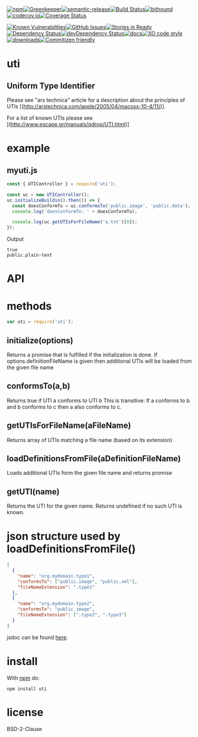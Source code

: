 [![npm](https://img.shields.io/npm/v/uti.svg)](https://www.npmjs.com/package/uti)[![Greenkeeper](https://badges.greenkeeper.io/arlac77/uti.svg)](https://greenkeeper.io/)[![semantic-release](https://img.shields.io/badge/%20%20%F0%9F%93%A6%F0%9F%9A%80-semantic--release-e10079.svg)](https://github.com/arlac77/uti)[![Build Status](https://secure.travis-ci.org/arlac77/uti.png)](http://travis-ci.org/arlac77/uti)[![bithound](https://www.bithound.io/github/arlac77/uti/badges/score.svg)](https://www.bithound.io/github/arlac77/uti)[![codecov.io](http://codecov.io/github/arlac77/uti/coverage.svg?branch=master)](http://codecov.io/github/arlac77/uti?branch=master)[![Coverage Status](https://coveralls.io/repos/arlac77/uti/badge.svg)](https://coveralls.io/r/arlac77/uti)

[![Known Vulnerabilities](https://snyk.io/test/github/arlac77/uti/badge.svg)](https://snyk.io/test/github/arlac77/uti)[![GitHub Issues](https://img.shields.io/github/issues/arlac77/uti.svg?style=flat-square)](https://github.com/arlac77/uti/issues)[![Stories in Ready](https://badge.waffle.io/arlac77/uti.svg?label=ready&title=Ready)](http://waffle.io/arlac77/uti)[![Dependency Status](https://david-dm.org/arlac77/uti.svg)](https://david-dm.org/arlac77/uti)[![devDependency Status](https://david-dm.org/arlac77/uti/dev-status.svg)](https://david-dm.org/arlac77/uti#info=devDependencies)[![docs](http://inch-ci.org/github/arlac77/uti.svg?branch=master)](http://inch-ci.org/github/arlac77/uti)[![XO code style](https://img.shields.io/badge/code_style-XO-5ed9c7.svg)](https://github.com/sindresorhus/xo)[![downloads](http://img.shields.io/npm/dm/uti.svg?style=flat-square)](https://npmjs.org/package/uti)[![Commitizen friendly](https://img.shields.io/badge/commitizen-friendly-brightgreen.svg)](http://commitizen.github.io/cz-cli/)

# uti

## Uniform Type Identifier

Please see "ars technica" article for a description about the principles of UTIs [(http://arstechnica.com/apple/2005/04/macosx-10-4/11/)].

For a list of known UTIs please see [(http://www.escape.gr/manuals/qdrop/UTI.html)\]

# example

## myuti.js

```javascript
const { UTIController } = require('uti');

const uc = new UTIController();
uc.initializeBuildin().then(() => {
  const doesConformTo = uc.conformsTo('public.image', 'public.data');
  console.log('doesConformTo: ' + doesConformTo);

  console.log(uc.getUTIsForFileName('a.txt')[0]);
});
```

Output

```
true
public.plain-text
```

# API

# methods

```js
var uti = require('uti');
```

## initialize(options)

Returns a promise that is fulfilled if the initialization is done. If options.definitionFileName is given then additional UTIs will be loaded from the given file name

## conformsTo(a,b)

Returns true if UTI a conforms to UTI b This is transitive: If a conforms to b and b conforms to c then a also conforms to c.

## getUTIsForFileName(aFileName)

Returns array of UTIs matching a file name (based on its extension)

## loadDefinitionsFromFile(aDefinitionFileName)

Loads additional UTIs form the given file name and returns promise

## getUTI(name)

Returns the UTI for the given name. Returns undefined if no such UTI is known.

# json structure used by loadDefinitionsFromFile()

```json
[
  {
    "name": "org.mydomain.type1",
    "conformsTo": ["public.image", "public.xml"],
    "fileNameExtension": ".type1"
  },
  {
    "name": "org.mydomain.type2",
    "conformsTo": "public.image",
    "fileNameExtension": [".type2", ".type3"]
  }
]
```

jsdoc can be found [here](http://arlac77.github.io/modules/uti/doc/).

# install

With [npm](http://npmjs.org) do:

```shell
npm install uti
```

# license

BSD-2-Clause
